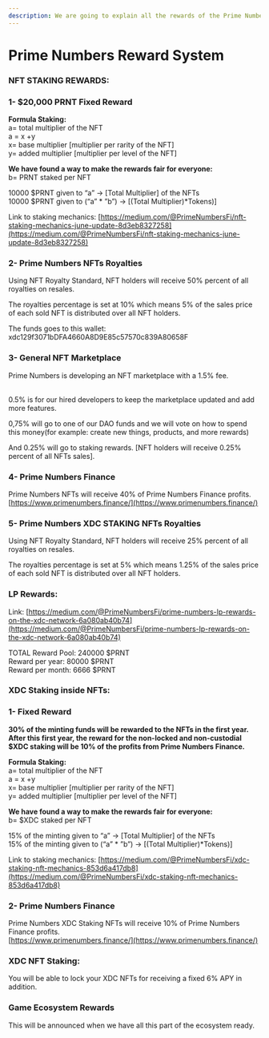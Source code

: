 ```yaml
---
description: We are going to explain all the rewards of the Prime Numbers ecosystem.
---
```


# Prime Numbers Reward System

### **NFT STAKING REWARDS:** <a href="#b642" id="b642"></a>

### **1- $20,000 PRNT Fixed Reward** <a href="#eb79" id="eb79"></a>

**Formula Staking:**\
a= total multiplier of the NFT\
a = x +y\
x= base multiplier \[multiplier per rarity of the NFT]\
y= added multiplier \[multiplier per level of the NFT]

**We have found a way to make the rewards fair for everyone:**\
b= PRNT staked per NFT

10000 $PRNT given to “a” -> \[Total Multiplier] of the NFTs\
10000 $PRNT given to (“a” \* ”b”) -> \[(Total Multiplier)\*Tokens)]

Link to staking mechanics: [https://medium.com/@PrimeNumbersFi/nft-staking-mechanics-june-update-8d3eb8327258](https://medium.com/@PrimeNumbersFi/nft-staking-mechanics-june-update-8d3eb8327258)

### **2- Prime Numbers NFTs Royalties** <a href="#2bab" id="2bab"></a>

Using NFT Royalty Standard, NFT holders will receive 50% percent of all royalties on resales.

The royalties percentage is set at 10% which means 5% of the sales price of each sold NFT is distributed over all NFT holders.

The funds goes to this wallet: xdc129f3071bDFA4660A8D9E85c57570c839A80658F

### **3- General NFT Marketplace** <a href="#fb4d" id="fb4d"></a>

Prime Numbers is developing an NFT marketplace with a 1.5% fee.

\
0.5% is for our hired developers to keep the marketplace updated and add more features.

0,75% will go to one of our DAO funds and we will vote on how to spend this money(for example: create new things, products, and more rewards)

And 0.25% will go to staking rewards. \[NFT holders will receive 0.25% percent of all NFTs sales].

### **4**- Prime Numbers Finance <a href="#e7a6" id="e7a6"></a>

Prime Numbers NFTs will receive 40% of Prime Numbers Finance profits.\
[https://www.primenumbers.finance/](https://www.primenumbers.finance/)

### **5- Prime Numbers XDC STAKING NFTs Royalties** <a href="#2bab" id="2bab"></a>

Using NFT Royalty Standard, NFT holders will receive 25% percent of all royalties on resales.

The royalties percentage is set at 5% which means 1.25% of the sales price of each sold NFT is distributed over all NFT holders.

### **LP Rewards:** <a href="#b642" id="b642"></a>

Link: [https://medium.com/@PrimeNumbersFi/prime-numbers-lp-rewards-on-the-xdc-network-6a080ab40b74](https://medium.com/@PrimeNumbersFi/prime-numbers-lp-rewards-on-the-xdc-network-6a080ab40b74)

TOTAL Reward Pool: 240000 $PRNT\
Reward per year: 80000 $PRNT\
Reward per month: 6666 $PRNT

### XDC Staking inside NFTs: <a href="#e7a6" id="e7a6"></a>

### **1- Fixed Reward** <a href="#eb79" id="eb79"></a>

**30% of the minting funds will be rewarded to the NFTs in the first year. After this first year, the reward for the non-locked and non-custodial $XDC staking will be 10% of the profits from Prime Numbers Finance.**&#x20;

**Formula Staking:**\
a= total multiplier of the NFT\
a = x +y\
x= base multiplier \[multiplier per rarity of the NFT]\
y= added multiplier \[multiplier per level of the NFT]

**We have found a way to make the rewards fair for everyone:**\
b= $XDC staked per NFT

15% of the minting given to “a” -> \[Total Multiplier] of the NFTs\
15% of the minting  given to (“a” \* ”b”) -> \[(Total Multiplier)\*Tokens)]

Link to staking mechanics: [https://medium.com/@PrimeNumbersFi/xdc-staking-nft-mechanics-853d6a417db8](https://medium.com/@PrimeNumbersFi/xdc-staking-nft-mechanics-853d6a417db8)

### 2- Prime Numbers Finance <a href="#e7a6" id="e7a6"></a>

Prime Numbers XDC Staking NFTs will receive 10% of Prime Numbers Finance profits.\
[https://www.primenumbers.finance/](https://www.primenumbers.finance/)

### XDC NFT Staking: <a href="#e7a6" id="e7a6"></a>

You will be able to lock your XDC NFTs for receiving a fixed 6% APY in addition.

### Game Ecosystem Rewards <a href="#0c92" id="0c92"></a>

This will be announced when we have all this part of the ecosystem ready.
